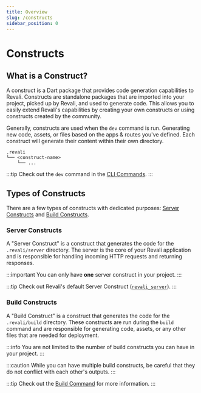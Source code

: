 ```yaml
---
title: Overview
slug: /constructs
sidebar_position: 0
---
```


# Constructs

## What is a Construct?

A construct is a Dart package that provides code generation capabilities to Revali. Constructs are standalone packages that are imported into your project, picked up by Revali, and used to generate code. This allows you to easily extend Revali's capabilities by creating your own constructs or using constructs created by the community.

Generally, constructs are used when the `dev` command is run. Generating new code, assets, or files based on the apps & routes you've defined. Each construct will generate their content within their own directory.

```tree
.revali
└── <construct-name>
    └── ...
```

:::tip
Check out the `dev` command in the [CLI Commands][dev-command].
:::

## Types of Constructs

There are a few types of constructs with dedicated purposes: [Server Constructs](#server-constructs) and [Build Constructs](#build-constructs).

### Server Constructs

A "Server Construct" is a construct that generates the code for the `.revali/server` directory. The server is the core of your Revali application and is responsible for handling incoming HTTP requests and returning responses.

:::important
You can only have **one** server construct in your project.
:::

:::tip
Check out Revali's default Server Construct ([`revali_server`][revali-server]).
:::

### Build Constructs

A "Build Construct" is a construct that generates the code for the `.revali/build` directory. These constructs are run during the `build` command and are responsible for generating code, assets, or any other files that are needed for deployment.

:::info
You are not limited to the number of build constructs you can have in your project.
:::

:::caution
While you can have multiple build constructs, be careful that they do not conflict with each other's outputs.
:::

:::tip
Check out the [Build Command][build-command] for more information.
:::

[dev-command]: ../revali/cli/00-dev.md
[build-command]: ../revali/cli/10-build.md
[revali-server]: ../constructs/revali_server/index.md
